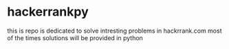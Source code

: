 # hackerrankpy
this is repo is dedicated to solve intresting problems in hackrrank.com
most of the times solutions will be provided in python 
